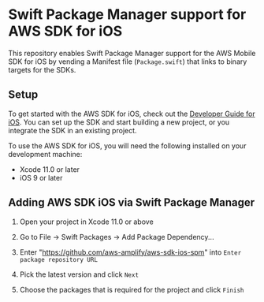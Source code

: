 # Swift Package Manager support for AWS SDK for iOS

This repository enables Swift Package Manager support for the AWS Mobile SDK for iOS by vending a Manifest file (`Package.swift`) that links to binary targets for the SDKs.

## Setup

To get started with the AWS SDK for iOS, check out the [Developer Guide for iOS](https://aws-amplify.github.io/docs/ios/start). You can set up the SDK and start building a new project, or you integrate the SDK in an existing project.

To use the AWS SDK for iOS, you will need the following installed on your development machine:

* Xcode 11.0 or later
* iOS 9 or later


## Adding AWS SDK iOS via Swift Package Manager

1. Open your project in Xcode 11.0 or above

2. Go to File -> Swift Packages -> Add Package Dependency...

3. Enter "https://github.com/aws-amplify/aws-sdk-ios-spm" into `Enter package repository URL`

4. Pick the latest version and click `Next`

5. Choose the packages that is required for the project and click `Finish`
